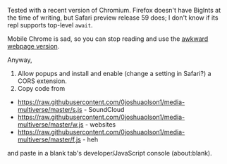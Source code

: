 Tested with a recent version of Chromium. Firefox doesn't have BigInts at the time of writing, but Safari preview release 59 does; I don't know if its repl supports top-level `await`.

Mobile Chrome is sad, so you can stop reading and use the [awkward webpage version](https://0joshuaolson1.github.io/media-multiverse-mobile/).

Anyway,

1. Allow popups and install and enable (change a setting in Safari?) a CORS extension.
2. Copy code from
- https://raw.githubusercontent.com/0joshuaolson1/media-multiverse/master/s.js - SoundCloud
- https://raw.githubusercontent.com/0joshuaolson1/media-multiverse/master/w.js - websites
- https://raw.githubusercontent.com/0joshuaolson1/media-multiverse/master/f.js - heh

and paste in a blank tab's developer/JavaScript console (about:blank).
